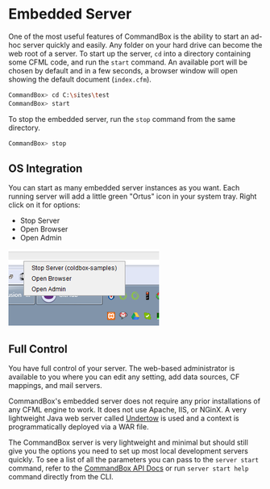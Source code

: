 # Embedded Server

One of the most useful features of CommandBox is the ability to start an ad-hoc server quickly and easily.  Any folder on your hard drive can become the web root of a server.  To start up the server, `cd` into a directory containing some CFML code, and run the `start` command.  An available port will be chosen by default and in a few seconds, a browser window will open showing the default document (`index.cfm`).

```bash
CommandBox> cd C:\sites\test
CommandBox> start
```

To stop the embedded server, run the `stop` command from the same directory.

```bash
CommandBox> stop
```

## OS Integration

You can start as many embedded server instances as you want.  Each running server will add a little green "Ortus" icon in your system tray.  Right click on it for options:

* Stop Server
* Open Browser
* Open Admin

 <img src="images/system_tray_server_icons.png" alt="System Tray Server Icons">

## Full  Control

You have full control of your server. The web-based administrator is available to you where you can edit any setting, add data sources, CF mappings, and mail servers.

CommandBox's embedded server does not require any prior installations of any CFML engine to work.  It does not use Apache, IIS, or NGinX.  A very lightweight Java web server called [Undertow](http://undertow.io/) is used and a context is programmatically deployed via a WAR file.

The CommandBox server is very lightweight and minimal but should still give you the options you need to set up most local development servers quickly.  To see a list of all the parameters you can pass to the `server start` command, refer to the [CommandBox API Docs](http://apidocs.ortussolutions.com/commandbox/1.0.0/index.html?commandbox/commands/server/start.html) or run `server start help` command directly from the CLI.

